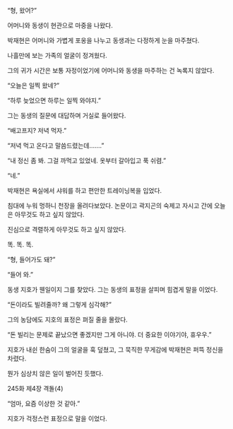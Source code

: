 “형, 왔어?”

어머니와 동생이 현관으로 마중을 나왔다.

박재현은 어머니와 가볍게 포옹을 나누고 동생과는 다정하게 눈을 마주쳤다.

나흘만에 보는 가족의 얼굴이 정겨웠다.

그의 귀가 시간은 보통 자정이었기에 어머니와 동생을 마주하는 건 녹록지 않았다.

“오늘은 일찍 왔네?”

“하루 늦었으면 하루는 일찍 와야지.”

그는 동생의 질문에 대답하며 거실로 들어왔다.

“배고프지? 저녁 먹자.”

“저녁 먹고 온다고 말씀드렸는데…….”

“내 정신 좀 봐. 그걸 까먹고 있었네. 옷부터 갈아입고 푹 쉬렴.”

“네.”

박재현은 욕실에서 샤워를 하고 편안한 트레이닝복을 입었다.

침대에 누워 멍하니 천장을 올려다보았다. 논문이고 곽지곤의 숙제고 자시고 간에 오늘은 아무것도 하고 싶지 않았다.

진심으로 격렬하게 아무것도 하고 싶지 않았다.

똑. 똑. 똑.

“형, 들어가도 돼?”

“들어 와.”

동생 지호가 웬일이지 그를 찾았다. 그는 동생의 표정을 살피며 힘겹게 말을 이었다.

“돈이라도 빌려줄까? 왜 그렇게 심각해?”

그의 농담에도 지호의 표정은 펴질 줄을 몰랐다.

“돈 빌리는 문제로 끝났으면 좋겠지만 그게 아니야. 더 중요한 이야기야, 휴우우.”

지호가 내쉰 한숨이 그의 얼굴을 훅 덮쳤고, 그 묵직한 무게감에 박재현은 퍼뜩 정신을 차렸다.

뭔가 심상치 않은 일이 벌어진 듯했다.

245화 제4장 격돌(4)

“엄마, 요즘 이상한 것 같아.”

지호가 걱정스런 표정으로 말을 이었다.